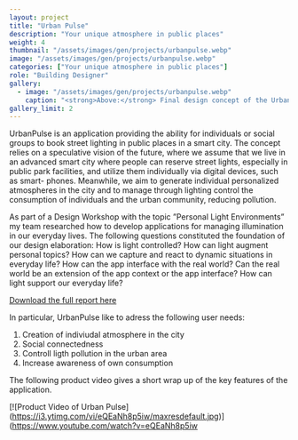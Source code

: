 ```yaml
---
layout: project
title: "Urban Pulse"
description: "Your unique atmosphere in public places"
weight: 4
thumbnail: "/assets/images/gen/projects/urbanpulse.webp"
image: "/assets/images/gen/projects/urbanpulse.webp"
categories: ["Your unique atmosphere in public places"]
role: "Building Designer"
gallery:
  - image: "/assets/images/gen/projects/urbanpulse.webp"
    caption: "<strong>Above:</strong> Final design concept of the Urban Pulse application"
gallery_limit: 2
---
```


UrbanPulse is an application providing the ability for individuals or social groups to book street lighting in public places in a smart city. The concept relies on a speculative vision of the future, where we assume that we live in an advanced smart city where people can reserve street lights, especially in public park facilities, and utilize them individually via digital devices, such as smart- phones. Meanwhile, we aim to generate individual personalized atmospheres in the city and to manage through lighting control the consumption of individuals and the urban community, reducing pollution.

 As part of a Design Workshop with the topic ”Personal Light Environments” my team researched how to develop applications for managing illumination in our everyday lives. The following questions constituted the foundation of our design elaboration: How is light controlled? How can light augment personal topics? How can we capture and react to dynamic situations in everyday life? How can the app interface with the real world? Can the real world be an extension of the app context or the app interface? How can light support our everyday life?

 [Download the full report here](/assets/files/UrbanPulse_FinalReport.pdf)

 In particular, UrbanPulse like to adress the following user needs:
 1. Creation of indiviudal atmosphere in the city
 2. Social connectedness
 3. Controll ligth pollution in the urban area
 4. Increase awareness of own consumption

 The following product video gives a short wrap up of the key features of the application.

 [![Product Video of Urban Pulse]
 (https://i3.ytimg.com/vi/eQEaNh8p5iw/maxresdefault.jpg)]
 (https://www.youtube.com/watch?v=eQEaNh8p5iw

